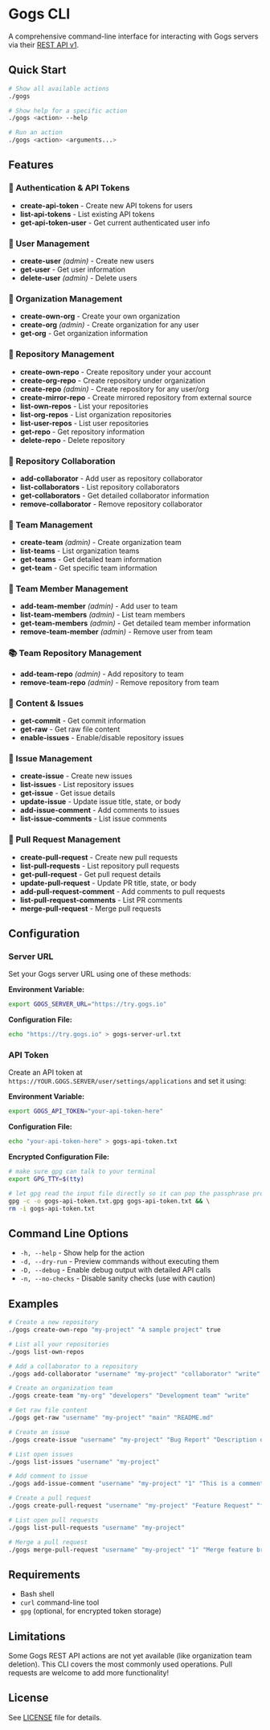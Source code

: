 # Gogs CLI

A comprehensive command-line interface for interacting with Gogs servers via their [REST API v1](https://github.com/gogs/docs-api).

## Quick Start

```bash
# Show all available actions
./gogs

# Show help for a specific action
./gogs <action> --help

# Run an action
./gogs <action> <arguments...>
```

## Features

### 🔐 Authentication & API Tokens
- **create-api-token** - Create new API tokens for users
- **list-api-tokens** - List existing API tokens
- **get-api-token-user** - Get current authenticated user info

### 👥 User Management
- **create-user** *(admin)* - Create new users
- **get-user** - Get user information
- **delete-user** *(admin)* - Delete users

### 🏢 Organization Management
- **create-own-org** - Create your own organization
- **create-org** *(admin)* - Create organization for any user
- **get-org** - Get organization information

### 📁 Repository Management
- **create-own-repo** - Create repository under your account
- **create-org-repo** - Create repository under organization
- **create-repo** *(admin)* - Create repository for any user/org
- **create-mirror-repo** - Create mirrored repository from external source
- **list-own-repos** - List your repositories
- **list-org-repos** - List organization repositories
- **list-user-repos** - List user repositories
- **get-repo** - Get repository information
- **delete-repo** - Delete repository

### 🤝 Repository Collaboration
- **add-collaborator** - Add user as repository collaborator
- **list-collaborators** - List repository collaborators
- **get-collaborators** - Get detailed collaborator information
- **remove-collaborator** - Remove repository collaborator

### 👥 Team Management
- **create-team** *(admin)* - Create organization team
- **list-teams** - List organization teams
- **get-teams** - Get detailed team information
- **get-team** - Get specific team information

### 👤 Team Member Management
- **add-team-member** *(admin)* - Add user to team
- **list-team-members** *(admin)* - List team members
- **get-team-members** *(admin)* - Get detailed team member information
- **remove-team-member** *(admin)* - Remove user from team

### 📚 Team Repository Management
- **add-team-repo** *(admin)* - Add repository to team
- **remove-team-repo** *(admin)* - Remove repository from team

### 📄 Content & Issues
- **get-commit** - Get commit information
- **get-raw** - Get raw file content
- **enable-issues** - Enable/disable repository issues

### 🐛 Issue Management
- **create-issue** - Create new issues
- **list-issues** - List repository issues
- **get-issue** - Get issue details
- **update-issue** - Update issue title, state, or body
- **add-issue-comment** - Add comments to issues
- **list-issue-comments** - List issue comments

### 🔀 Pull Request Management
- **create-pull-request** - Create new pull requests
- **list-pull-requests** - List repository pull requests
- **get-pull-request** - Get pull request details
- **update-pull-request** - Update PR title, state, or body
- **add-pull-request-comment** - Add comments to pull requests
- **list-pull-request-comments** - List PR comments
- **merge-pull-request** - Merge pull requests

## Configuration

### Server URL
Set your Gogs server URL using one of these methods:

**Environment Variable:**
```bash
export GOGS_SERVER_URL="https://try.gogs.io"
```

**Configuration File:**
```bash
echo "https://try.gogs.io" > gogs-server-url.txt
```

### API Token
Create an API token at `https://YOUR.GOGS.SERVER/user/settings/applications` and set it using:

**Environment Variable:**
```bash
export GOGS_API_TOKEN="your-api-token-here"
```

**Configuration File:**
```bash
echo "your-api-token-here" > gogs-api-token.txt
```

**Encrypted Configuration File:**
```bash
# make sure gpg can talk to your terminal
export GPG_TTY=$(tty)

# let gpg read the input file directly so it can pop the passphrase prompt
gpg -c -o gogs-api-token.txt.gpg gogs-api-token.txt && \
rm -i gogs-api-token.txt
```

## Command Line Options

- `-h, --help` - Show help for the action
- `-d, --dry-run` - Preview commands without executing them
- `-D, --debug` - Enable debug output with detailed API calls
- `-n, --no-checks` - Disable sanity checks (use with caution)

## Examples

```bash
# Create a new repository
./gogs create-own-repo "my-project" "A sample project" true

# List all your repositories
./gogs list-own-repos

# Add a collaborator to a repository
./gogs add-collaborator "username" "my-project" "collaborator" "write"

# Create an organization team
./gogs create-team "my-org" "developers" "Development team" "write"

# Get raw file content
./gogs get-raw "username" "my-project" "main" "README.md"

# Create an issue
./gogs create-issue "username" "my-project" "Bug Report" "Description of the bug"

# List open issues
./gogs list-issues "username" "my-project"

# Add comment to issue
./gogs add-issue-comment "username" "my-project" "1" "This is a comment"

# Create a pull request
./gogs create-pull-request "username" "my-project" "Feature Request" "feature-branch" "main" "Description of changes"

# List open pull requests
./gogs list-pull-requests "username" "my-project"

# Merge a pull request
./gogs merge-pull-request "username" "my-project" "1" "Merge feature branch"
```

## Requirements

- Bash shell
- `curl` command-line tool
- `gpg` (optional, for encrypted token storage)

## Limitations

Some Gogs REST API actions are not yet available (like organization team deletion). This CLI covers the most commonly used operations. Pull requests are welcome to add more functionality!

## License

See [LICENSE](LICENSE) file for details.
